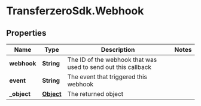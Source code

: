 # TransferzeroSdk.Webhook

## Properties
Name | Type | Description | Notes
------------ | ------------- | ------------- | -------------
**webhook** | **String** | The ID of the webhook that was used to send out this callback | 
**event** | **String** | The event that triggered this webhook | 
**_object** | [**Object**](.md) | The returned object | 


